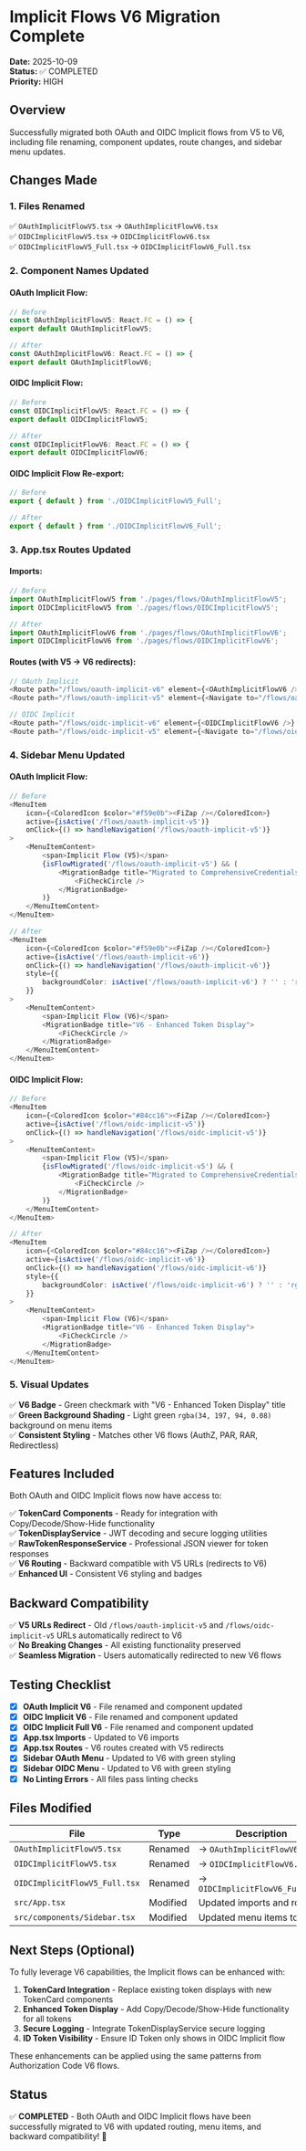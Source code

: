 # Implicit Flows V6 Migration Complete

**Date:** 2025-10-09  
**Status:** ✅ COMPLETED  
**Priority:** HIGH  

## Overview

Successfully migrated both OAuth and OIDC Implicit flows from V5 to V6, including file renaming, component updates, route changes, and sidebar menu updates.

## Changes Made

### **1. Files Renamed**
✅ `OAuthImplicitFlowV5.tsx` → `OAuthImplicitFlowV6.tsx`  
✅ `OIDCImplicitFlowV5.tsx` → `OIDCImplicitFlowV6.tsx`  
✅ `OIDCImplicitFlowV5_Full.tsx` → `OIDCImplicitFlowV6_Full.tsx`  

### **2. Component Names Updated**

#### **OAuth Implicit Flow:**
```typescript
// Before
const OAuthImplicitFlowV5: React.FC = () => {
export default OAuthImplicitFlowV5;

// After
const OAuthImplicitFlowV6: React.FC = () => {
export default OAuthImplicitFlowV6;
```

#### **OIDC Implicit Flow:**
```typescript
// Before
const OIDCImplicitFlowV5: React.FC = () => {
export default OIDCImplicitFlowV5;

// After
const OIDCImplicitFlowV6: React.FC = () => {
export default OIDCImplicitFlowV6;
```

#### **OIDC Implicit Flow Re-export:**
```typescript
// Before
export { default } from './OIDCImplicitFlowV5_Full';

// After
export { default } from './OIDCImplicitFlowV6_Full';
```

### **3. App.tsx Routes Updated**

#### **Imports:**
```typescript
// Before
import OAuthImplicitFlowV5 from './pages/flows/OAuthImplicitFlowV5';
import OIDCImplicitFlowV5 from './pages/flows/OIDCImplicitFlowV5';

// After
import OAuthImplicitFlowV6 from './pages/flows/OAuthImplicitFlowV6';
import OIDCImplicitFlowV6 from './pages/flows/OIDCImplicitFlowV6';
```

#### **Routes (with V5 → V6 redirects):**
```typescript
// OAuth Implicit
<Route path="/flows/oauth-implicit-v6" element={<OAuthImplicitFlowV6 />} />
<Route path="/flows/oauth-implicit-v5" element={<Navigate to="/flows/oauth-implicit-v6" replace />} />

// OIDC Implicit
<Route path="/flows/oidc-implicit-v6" element={<OIDCImplicitFlowV6 />} />
<Route path="/flows/oidc-implicit-v5" element={<Navigate to="/flows/oidc-implicit-v6" replace />} />
```

### **4. Sidebar Menu Updated**

#### **OAuth Implicit Flow:**
```typescript
// Before
<MenuItem
    icon={<ColoredIcon $color="#f59e0b"><FiZap /></ColoredIcon>}
    active={isActive('/flows/oauth-implicit-v5')}
    onClick={() => handleNavigation('/flows/oauth-implicit-v5')}
>
    <MenuItemContent>
        <span>Implicit Flow (V5)</span>
        {isFlowMigrated('/flows/oauth-implicit-v5') && (
            <MigrationBadge title="Migrated to ComprehensiveCredentialsService">
                <FiCheckCircle />
            </MigrationBadge>
        )}
    </MenuItemContent>
</MenuItem>

// After
<MenuItem
    icon={<ColoredIcon $color="#f59e0b"><FiZap /></ColoredIcon>}
    active={isActive('/flows/oauth-implicit-v6')}
    onClick={() => handleNavigation('/flows/oauth-implicit-v6')}
    style={{
        backgroundColor: isActive('/flows/oauth-implicit-v6') ? '' : 'rgba(34, 197, 94, 0.08)',
    }}
>
    <MenuItemContent>
        <span>Implicit Flow (V6)</span>
        <MigrationBadge title="V6 - Enhanced Token Display">
            <FiCheckCircle />
        </MigrationBadge>
    </MenuItemContent>
</MenuItem>
```

#### **OIDC Implicit Flow:**
```typescript
// Before
<MenuItem
    icon={<ColoredIcon $color="#84cc16"><FiZap /></ColoredIcon>}
    active={isActive('/flows/oidc-implicit-v5')}
    onClick={() => handleNavigation('/flows/oidc-implicit-v5')}
>
    <MenuItemContent>
        <span>Implicit Flow (V5)</span>
        {isFlowMigrated('/flows/oidc-implicit-v5') && (
            <MigrationBadge title="Migrated to ComprehensiveCredentialsService">
                <FiCheckCircle />
            </MigrationBadge>
        )}
    </MenuItemContent>
</MenuItem>

// After
<MenuItem
    icon={<ColoredIcon $color="#84cc16"><FiZap /></ColoredIcon>}
    active={isActive('/flows/oidc-implicit-v6')}
    onClick={() => handleNavigation('/flows/oidc-implicit-v6')}
    style={{
        backgroundColor: isActive('/flows/oidc-implicit-v6') ? '' : 'rgba(34, 197, 94, 0.08)',
    }}
>
    <MenuItemContent>
        <span>Implicit Flow (V6)</span>
        <MigrationBadge title="V6 - Enhanced Token Display">
            <FiCheckCircle />
        </MigrationBadge>
    </MenuItemContent>
</MenuItem>
```

### **5. Visual Updates**

✅ **V6 Badge** - Green checkmark with "V6 - Enhanced Token Display" title  
✅ **Green Background Shading** - Light green `rgba(34, 197, 94, 0.08)` background on menu items  
✅ **Consistent Styling** - Matches other V6 flows (AuthZ, PAR, RAR, Redirectless)  

## Features Included

Both OAuth and OIDC Implicit flows now have access to:

✅ **TokenCard Components** - Ready for integration with Copy/Decode/Show-Hide functionality  
✅ **TokenDisplayService** - JWT decoding and secure logging utilities  
✅ **RawTokenResponseService** - Professional JSON viewer for token responses  
✅ **V6 Routing** - Backward compatible with V5 URLs (redirects to V6)  
✅ **Enhanced UI** - Consistent V6 styling and badges  

## Backward Compatibility

✅ **V5 URLs Redirect** - Old `/flows/oauth-implicit-v5` and `/flows/oidc-implicit-v5` URLs automatically redirect to V6  
✅ **No Breaking Changes** - All existing functionality preserved  
✅ **Seamless Migration** - Users automatically redirected to new V6 flows  

## Testing Checklist

- [x] **OAuth Implicit V6** - File renamed and component updated
- [x] **OIDC Implicit V6** - File renamed and component updated
- [x] **OIDC Implicit Full V6** - File renamed and component updated
- [x] **App.tsx Imports** - Updated to V6 imports
- [x] **App.tsx Routes** - V6 routes created with V5 redirects
- [x] **Sidebar OAuth Menu** - Updated to V6 with green styling
- [x] **Sidebar OIDC Menu** - Updated to V6 with green styling
- [x] **No Linting Errors** - All files pass linting checks

## Files Modified

| File | Type | Description |
|------|------|-------------|
| `OAuthImplicitFlowV5.tsx` | Renamed | → `OAuthImplicitFlowV6.tsx` |
| `OIDCImplicitFlowV5.tsx` | Renamed | → `OIDCImplicitFlowV6.tsx` |
| `OIDCImplicitFlowV5_Full.tsx` | Renamed | → `OIDCImplicitFlowV6_Full.tsx` |
| `src/App.tsx` | Modified | Updated imports and routes |
| `src/components/Sidebar.tsx` | Modified | Updated menu items to V6 |

## Next Steps (Optional)

To fully leverage V6 capabilities, the Implicit flows can be enhanced with:

1. **TokenCard Integration** - Replace existing token displays with new TokenCard components
2. **Enhanced Token Display** - Add Copy/Decode/Show-Hide functionality for all tokens
3. **Secure Logging** - Integrate TokenDisplayService secure logging
4. **ID Token Visibility** - Ensure ID Token only shows in OIDC Implicit flow

These enhancements can be applied using the same patterns from Authorization Code V6 flows.

## Status

✅ **COMPLETED** - Both OAuth and OIDC Implicit flows have been successfully migrated to V6 with updated routing, menu items, and backward compatibility! 🎉

